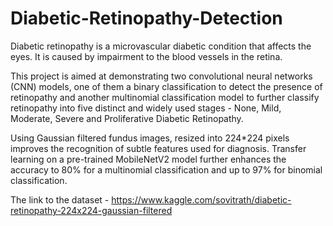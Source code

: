# Diabetic-Retinopathy-Detection

Diabetic retinopathy is a microvascular diabetic condition that affects the eyes. It is caused by impairment to the blood vessels in the retina.

This project is aimed at demonstrating two convolutional neural networks (CNN) models, one of them a binary classification to detect the presence of retinopathy and another multinomial classification model to further classify retinopathy into five distinct and widely used stages - None, Mild, Moderate, Severe and Proliferative Diabetic Retinopathy. 

Using Gaussian filtered fundus images, resized into 224*224 pixels improves the recognition of subtle features used for diagnosis. Transfer learning on a pre-trained MobileNetV2 model further enhances the accuracy to 80% for a multinomial classification and up to 97% for binomial classification.

The link to the dataset - https://www.kaggle.com/sovitrath/diabetic-retinopathy-224x224-gaussian-filtered
